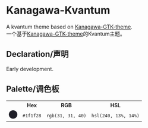# Kanagawa-Kvantum  
A kvantum theme based on [Kanagawa-GTK-theme](https://github.com/Fausto-Korpsvart/Kanagawa-GKT-Theme).  
一个基于[Kanagawa-GTK-theme](https://github.com/Fausto-Korpsvart/Kanagawa-GKT-Theme)的Kvantum主题。  

## Declaration/声明  
Early development.

## Palette/调色板  
<table>
  <tr>
    		<th></th>
	  	<th>Hex</th>
		<th>RGB</th>
		<th>HSL</th>
  </tr>
  <tr>
	  	<td><img src="assets/palette/1f1f28.png" width="23"/></td>
		<td><code>#1f1f28</code></td>
		<td><code>rgb(31, 31, 40)</code></td>
		<td><code>hsl(240, 13%, 14%)</code></td>
	</tr>
</table>
